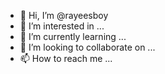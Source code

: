 - 👋 Hi, I’m @rayeesboy
- 👀 I’m interested in ...
- 🌱 I’m currently learning ...
- 💞️ I’m looking to collaborate on ...
- 📫 How to reach me ...

<!---
rayeesboy/rayeesboy is a ✨ special ✨ repository because its `README.md` (this file) appears on your GitHub profile.
You can click the Preview link to take a look at your changes.
--->

